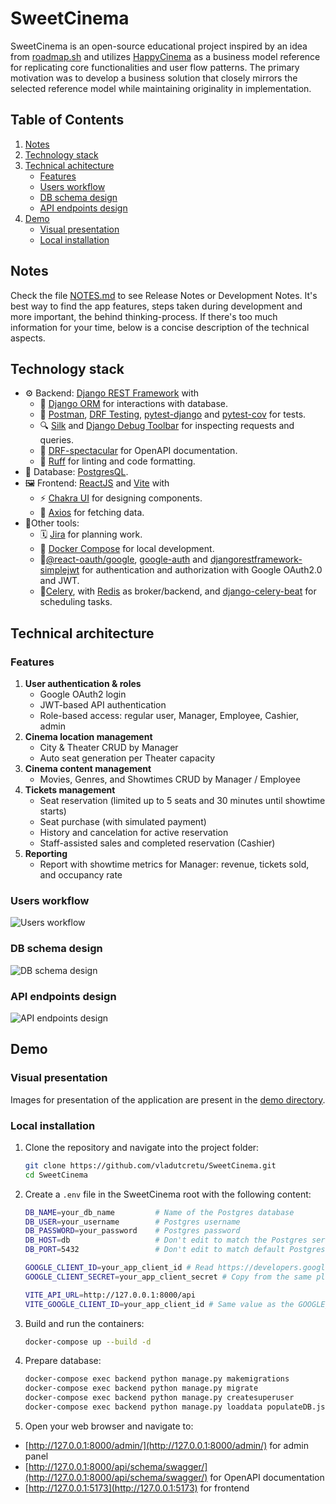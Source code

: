 # SweetCinema
SweetCinema is an open-source educational project inspired by an idea from [roadmap.sh](https://roadmap.sh/projects/movie-reservation-system) and utilizes [HappyCinema](https://www.happycinema.ro/) as a business model reference for replicating core functionalities and user flow patterns. The primary motivation was to develop a business solution that closely mirrors the selected reference model while maintaining originality in implementation.


## Table of Contents
1. [Notes](#notes)
2. [Technology stack](#technology-stack)
3. [Technical achitecture](#technical-architecture)
    - [Features](#features)
    - [Users workflow](#users-workflow)
    - [DB schema design](#db-schema-design)
    - [API endpoints design](#api-endpoints-design)
4. [Demo](#demo)
    - [Visual presentation](#visual-presentation)
    - [Local installation](#local-installation)


## Notes
Check the file [NOTES.md](NOTES.md) to see Release Notes or Development Notes. It's best way to find the app features, steps taken during development and more important, the behind thinking-process. If there's too much information for your time, below is a concise description of the technical aspects.


## Technology stack
- ⚙️ Backend: [Django REST Framework](https://www.django-rest-framework.org) with
    - 🧰 [Django ORM](https://docs.djangoproject.com/en/5.2/topics/db/queries/) for interactions with database.
    - 🐛 [Postman](https://www.postman.com), [DRF Testing](https://www.django-rest-framework.org/api-guide/testing/), [pytest-django](https://pytest-django.readthedocs.io/en/latest/) and [pytest-cov](https://pytest-cov.readthedocs.io/en/latest) for tests.
    - 🔍 [Silk](https://silk.readthedocs.io/en/latest/index.html) and [Django Debug Toolbar](https://django-debug-toolbar.readthedocs.io/en/latest/index.html) for inspecting requests and queries.
    - 📄 [DRF-spectacular](https://drf-spectacular.readthedocs.io/en/latest/) for OpenAPI documentation.
    - 🧶 [Ruff](https://docs.astral.sh/ruff/) for linting and code formatting.
- 💾 Database: [PostgresQL](https://www.postgresql.org/).
- 🖼️ Frontend: [ReactJS](https://react.dev/) and [Vite](https://vite.dev) with
    - ⚡ [Chakra UI](https://chakra-ui.com) for designing components.
    - 🧲 [Axios](https://axios-http.com/) for fetching data.
- 🧩Other tools:
    - 🗓️ [Jira](https://www.atlassian.com/software/jira) for planning work.
    - 🐋 [Docker Compose](https://www.docker.com/) for local development.
    - 🔐[@react-oauth/google](https://www.npmjs.com/package/@react-oauth/google), [google-auth](https://pypi.org/project/google-auth/) and [djangorestframework-simplejwt](https://pypi.org/project/djangorestframework-simplejwt/) for authentication and authorization with Google OAuth2.0 and JWT.
    - 🥬[Celery](https://docs.celeryq.dev/en/stable/index.html), with [Redis](https://pypi.org/project/redis/) as broker/backend, and [django-celery-beat](https://django-celery-beat.readthedocs.io/en/latest/) for scheduling tasks.
    

## Technical architecture

### Features 
1. **User authentication & roles**
   - Google OAuth2 login
   - JWT-based API authentication
   - Role-based access: regular user, Manager, Employee, Cashier, admin
2. **Cinema location management**
   - City & Theater CRUD by Manager
   - Auto seat generation per Theater capacity
3. **Cinema content management**
    - Movies, Genres, and Showtimes CRUD by Manager / Employee
4. **Tickets management**
   - Seat reservation (limited up to 5 seats and 30 minutes until showtime starts)
   - Seat purchase (with simulated payment)
   - History and cancelation for active reservation
   - Staff-assisted sales and completed reservation (Cashier)
5. **Reporting**
   - Report with showtime metrics for Manager: revenue, tickets sold, and occupancy rate

### Users workflow
![Users workflow](https://i.imgur.com/TqFAPnF.jpeg)

### DB schema design
![DB schema design](https://i.imgur.com/cywmtcE.png)

### API endpoints design
![API endpoints design](https://i.imgur.com/iYHytlL.png)


## Demo

### Visual presentation
Images for presentation of the application are present in the [demo directory](.demo).

### Local installation
1. Clone the repository and navigate into the project folder:
   ```sh
   git clone https://github.com/vladutcretu/SweetCinema.git
   cd SweetCinema
   ```
2. Create a `.env` file in the SweetCinema root with the following content:
    ```sh
    DB_NAME=your_db_name         # Name of the Postgres database
    DB_USER=your_username        # Postgres username
    DB_PASSWORD=your_password    # Postgres password
    DB_HOST=db                   # Don't edit to match the Postgres service name from docker-compose
    DB_PORT=5432                 # Don't edit to match default Postgres port

    GOOGLE_CLIENT_ID=your_app_client_id # Read https://developers.google.com/identity/gsi/web/guides/get-google-api-clientid
    GOOGLE_CLIENT_SECRET=your_app_client_secret # Copy from the same place as client_id

    VITE_API_URL=http://127.0.0.1:8000/api
    VITE_GOOGLE_CLIENT_ID=your_app_client_id # Same value as the GOOGLE_CLIENT_ID variable
    ```

3. Build and run the containers:
   ```sh
   docker-compose up --build -d
   ```

4. Prepare database:
    ```sh
    docker-compose exec backend python manage.py makemigrations
    docker-compose exec backend python manage.py migrate
    docker-compose exec backend python manage.py createsuperuser
    docker-compose exec backend python manage.py loaddata populateDB.json
    ```

5. Open your web browser and navigate to:
- [http://127.0.0.1:8000/admin/](http://127.0.0.1:8000/admin/) for admin panel
- [http://127.0.0.1:8000/api/schema/swagger/](http://127.0.0.1:8000/api/schema/swagger/) for OpenAPI documentation
- [http://127.0.0.1:5173](http://127.0.0.1:5173) for frontend